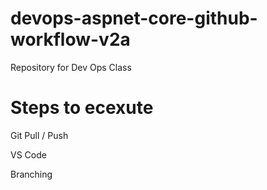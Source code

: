 # devops-aspnet-core-github-workflow-v2a
Repository for Dev Ops Class 

# Steps to ecexute

Git Pull / Push

VS Code

Branching
